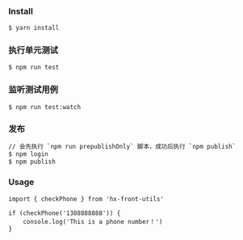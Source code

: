### Install

```bash
$ yarn install
```

### 执行单元测试

```bash
$ npm run test
```

### 监听测试用例

```bash
$ npm run test:watch
```

### 发布

```bash
// 会先执行 `npm run prepublishOnly` 脚本，成功后执行 `npm publish`
$ npm login
$ npm publish
```

### Usage

```
import { checkPhone } from 'hx-front-utils'

if (checkPhone('1388888888')) {
    console.log('This is a phone number！')
}
```
